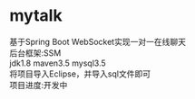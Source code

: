 # mytalk
基于Spring Boot WebSocket实现一对一在线聊天   
后台框架:SSM  
jdk1.8 maven3.5 mysql3.5  
将项目导入Eclipse，并导入sql文件即可  
项目进度:开发中  
